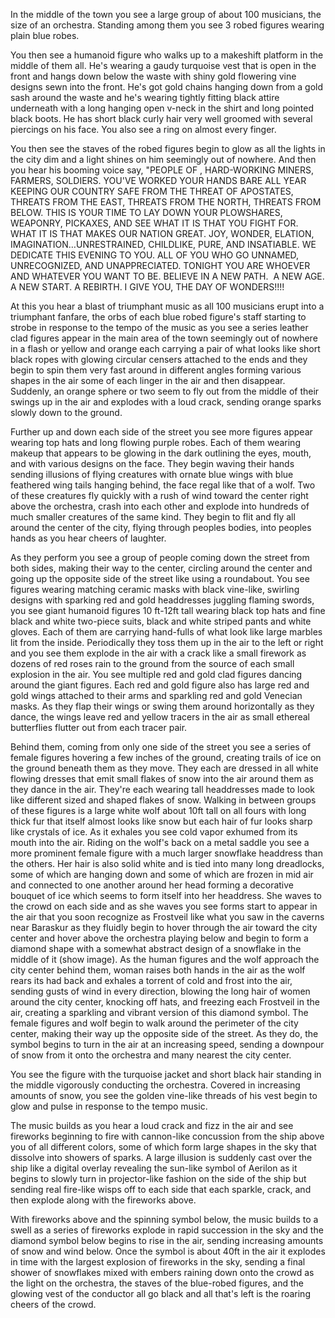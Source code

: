 In the middle of the town you see a large group of about 100 musicians, the size of an orchestra. Standing among them you see 3 robed figures wearing plain blue robes.

You then see a humanoid figure who walks up to a makeshift platform in the middle of them all. He's wearing a gaudy turquoise vest that is open in the front and hangs down below the waste with shiny gold flowering vine designs sewn into the front. He's got gold chains hanging down from a gold sash around the waste and he's wearing tightly fitting black attire underneath with a long hanging open v-neck in the shirt and long pointed black boots. He has short black curly hair very well groomed with several piercings on his face. You also see a ring on almost every finger.

You then see the staves of the robed figures begin to glow as all the lights in the city dim and a light shines on him seemingly out of nowhere. And then you hear his booming voice say, "PEOPLE OF <insert town>, HARD-WORKING MINERS, FARMERS, SOLDIERS. YOU'VE WORKED YOUR HANDS BARE ALL YEAR KEEPING OUR COUNTRY SAFE FROM THE THREAT OF APOSTATES, THREATS FROM THE EAST, THREATS FROM THE NORTH, THREATS FROM BELOW. THIS IS YOUR TIME TO LAY DOWN YOUR PLOWSHARES, WEAPONRY, PICKAXES, AND SEE WHAT IT IS THAT YOU FIGHT FOR. WHAT IT IS THAT MAKES OUR NATION GREAT. JOY, WONDER, ELATION, IMAGINATION…UNRESTRAINED, CHILDLIKE, PURE, AND INSATIABLE. WE DEDICATE THIS EVENING TO YOU. ALL OF YOU WHO GO UNNAMED, UNRECOGNIZED, AND UNAPPRECIATED. TONIGHT YOU ARE WHOEVER AND WHATEVER YOU WANT TO BE. BELIEVE IN A NEW PATH.  A NEW AGE. A NEW START. A REBIRTH. I GIVE YOU, THE DAY OF WONDERS!!!!

At this you hear a blast of triumphant music as all 100 musicians erupt into a triumphant fanfare, the orbs of each blue robed figure's staff starting to strobe in response to the tempo of the music as you see a series leather clad figures appear in the main area of the town seemingly out of nowhere in a flash or yellow and orange each carrying a pair of what looks like short black ropes with glowing circular censers attached to the ends and they begin to spin them very fast around in different angles forming various shapes in the air some of each linger in the air and then disappear. Suddenly, an orange sphere or two seem to fly out from the middle of their swings up in the air and explodes with a loud crack, sending orange sparks slowly down to the ground.

Further up and down each side of the street you see more figures appear wearing top hats and long flowing purple robes. Each of them wearing makeup that appears to be glowing in the dark outlining the eyes, mouth, and with various designs on the face. They begin waving their hands sending illusions of flying creatures with ornate blue wings with blue feathered wing tails hanging behind, the face regal like that of a wolf. Two of these creatures fly quickly with a rush of wind toward the center right above the orchestra, crash into each other and explode into hundreds of much smaller creatures of the same kind. They begin to flit and fly all around the center of the city, flying through peoples bodies, into peoples hands as you hear cheers of laughter.

As they perform you see a group of people coming down the street from both sides, making their way to the center, circling around the center and going up the opposite side of the street like using a roundabout. You see figures wearing matching ceramic masks with black vine-like, swirling designs with sparking red and gold headdresses juggling flaming swords, you see giant humanoid figures 10 ft-12ft tall wearing black top hats and fine black and white two-piece suits, black and white striped pants and white gloves. Each of them are carrying hand-fulls of what look like large marbles lit from the inside. Periodically they toss them up in the air to the left or right and you see them explode in the air with a crack like a small firework as dozens of red roses rain to the ground from the source of each small explosion in the air. You see multiple red and gold clad figures dancing around the giant figures. Each red and gold figure also has large red and gold wings attached to their arms and sparkling red and gold Venecian masks. As they flap their wings or swing them around horizontally as they dance, the wings leave red and yellow tracers in the air as small ethereal butterflies flutter out from each tracer pair.

Behind them, coming from only one side of the street you see a series of female figures hovering a few inches of the ground, creating trails of ice on the ground beneath them as they move. They each are dressed in all white flowing dresses that emit small flakes of snow into the air around them as they dance in the air. They're each wearing tall headdresses made to look like different sized and shaped flakes of snow. Walking in between groups of these figures is a large white wolf about 10ft tall on all fours with long thick fur that itself almost looks like snow but each hair of fur looks sharp like crystals of ice. As it exhales you see cold vapor exhumed from its mouth into the air. Riding on the wolf's back on a metal saddle you see a more prominent female figure with a much larger snowflake headdress than the others. Her hair is also solid white and is tied into many long dreadlocks, some of which are hanging down and some of which are frozen in mid air and connected to one another around her head forming a decorative bouquet of ice which seems to form itself into her headdress. She waves to the crowd on each side and as she waves you see forms start to appear in the air that you soon recognize as Frostveil like what you saw in the caverns near Baraskur as they fluidly begin to hover through the air toward the city center and hover above the orchestra playing below and begin to form a diamond shape with a somewhat abstract design of a snowflake in the middle of it (show image). As the human figures and the wolf approach the city center behind them, woman raises both hands in the air as the wolf rears its had back and exhales a torrent of cold and frost into the air, sending gusts of wind in every direction, blowing the long hair of women around the city center, knocking off hats, and freezing each Frostveil in the air, creating a sparkling and vibrant version of this diamond symbol. The female figures and wolf begin to walk around the perimeter of the city center, making their way up the opposite side of the street. As they do, the symbol begins to turn in the air at an increasing speed, sending a downpour of snow from it onto the orchestra and many nearest the city center.

You see the figure with the turquoise jacket and short black hair standing in the middle vigorously conducting the orchestra. Covered in increasing amounts of snow, you see the golden vine-like threads of his vest begin to glow and pulse in response to the tempo music.

The music builds as you hear a loud crack and fizz in the air and see fireworks beginning to fire with cannon-like concussion from the ship above you of all different colors, some of which form large shapes in the sky that dissolve into showers of sparks. A large illusion is suddenly cast over the ship like a digital overlay revealing the sun-like symbol of Aerilon as it begins to slowly turn in projector-like fashion on the side of the ship but sending real fire-like wisps off to each side that each sparkle, crack, and then explode along with the fireworks above.

With fireworks above and the spinning symbol below, the music builds to a swell as a series of fireworks explode in rapid succession in the sky and the diamond symbol below begins to rise in the air, sending increasing amounts of snow and wind below. Once the symbol is about 40ft in the air it explodes in time with the largest explosion of fireworks in the sky, sending a final shower of snowflakes mixed with embers raining down onto the crowd as the light on the orchestra, the staves of the blue-robed figures, and the glowing vest of the conductor all go black and all that's left is the roaring cheers of the crowd.